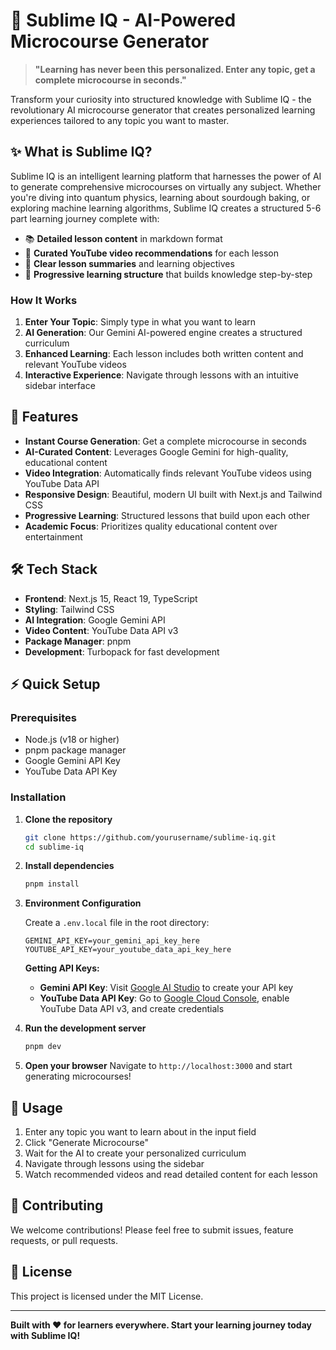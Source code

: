 # 🧠 Sublime IQ - AI-Powered Microcourse Generator

> **"Learning has never been this personalized. Enter any topic, get a complete microcourse in seconds."**

Transform your curiosity into structured knowledge with Sublime IQ - the revolutionary AI microcourse generator that creates personalized learning experiences tailored to any topic you want to master.

## ✨ What is Sublime IQ?

Sublime IQ is an intelligent learning platform that harnesses the power of AI to generate comprehensive microcourses on virtually any subject. Whether you're diving into quantum physics, learning about sourdough baking, or exploring machine learning algorithms, Sublime IQ creates a structured 5-6 part learning journey complete with:

- 📚 **Detailed lesson content** in markdown format
- 🎥 **Curated YouTube video recommendations** for each lesson
- 📝 **Clear lesson summaries** and learning objectives
- 🎯 **Progressive learning structure** that builds knowledge step-by-step

### How It Works

1. **Enter Your Topic**: Simply type in what you want to learn
2. **AI Generation**: Our Gemini AI-powered engine creates a structured curriculum
3. **Enhanced Learning**: Each lesson includes both written content and relevant YouTube videos
4. **Interactive Experience**: Navigate through lessons with an intuitive sidebar interface

## 🚀 Features

- **Instant Course Generation**: Get a complete microcourse in seconds
- **AI-Curated Content**: Leverages Google Gemini for high-quality, educational content
- **Video Integration**: Automatically finds relevant YouTube videos using YouTube Data API
- **Responsive Design**: Beautiful, modern UI built with Next.js and Tailwind CSS
- **Progressive Learning**: Structured lessons that build upon each other
- **Academic Focus**: Prioritizes quality educational content over entertainment

## 🛠️ Tech Stack

- **Frontend**: Next.js 15, React 19, TypeScript
- **Styling**: Tailwind CSS
- **AI Integration**: Google Gemini API
- **Video Content**: YouTube Data API v3
- **Package Manager**: pnpm
- **Development**: Turbopack for fast development

## ⚡ Quick Setup

### Prerequisites

- Node.js (v18 or higher)
- pnpm package manager
- Google Gemini API Key
- YouTube Data API Key

### Installation

1. **Clone the repository**

   ```bash
   git clone https://github.com/yourusername/sublime-iq.git
   cd sublime-iq
   ```

2. **Install dependencies**

   ```bash
   pnpm install
   ```

3. **Environment Configuration**

   Create a `.env.local` file in the root directory:

   ```env
   GEMINI_API_KEY=your_gemini_api_key_here
   YOUTUBE_API_KEY=your_youtube_data_api_key_here
   ```

   **Getting API Keys:**

   - **Gemini API Key**: Visit [Google AI Studio](https://makersuite.google.com/app/apikey) to create your API key
   - **YouTube Data API Key**: Go to [Google Cloud Console](https://console.cloud.google.com/), enable YouTube Data API v3, and create credentials

4. **Run the development server**

   ```bash
   pnpm dev
   ```

5. **Open your browser**
   Navigate to `http://localhost:3000` and start generating microcourses!

## 🎯 Usage

1. Enter any topic you want to learn about in the input field
2. Click "Generate Microcourse"
3. Wait for the AI to create your personalized curriculum
4. Navigate through lessons using the sidebar
5. Watch recommended videos and read detailed content for each lesson

## 🤝 Contributing

We welcome contributions! Please feel free to submit issues, feature requests, or pull requests.

## 📄 License

This project is licensed under the MIT License.

---

**Built with ❤️ for learners everywhere. Start your learning journey today with Sublime IQ!**
